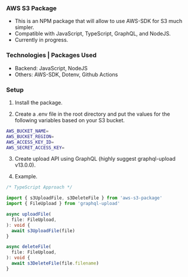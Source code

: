 ### AWS S3 Package
- This is an NPM package that will allow to use AWS-SDK for S3 much simpler.
- Compatible with JavaScript, TypeScript, GraphQL, and NodeJS.
- Currently in progress.

### Technologies | Packages Used
- Backend: JavaScript, NodeJS
- Others: AWS-SDK, Dotenv, Github Actions

### Setup
1. Install the package.

2. Create a .env file in the root directory and put the values for the following variables based on your S3 bucket.
```bash
AWS_BUCKET_NAME=
AWS_BUCKET_REGION=
AWS_ACCESS_KEY_ID=
AWS_SECRET_ACCESS_KEY=
```

3. Create upload API using GraphQL (highly suggest graphql-upload v13.0.0).

4. Example.
```typescript
/* TypeScript Approach */

import { s3UploadFile, s3DeleteFile } from 'aws-s3-package'
import { FileUpload } from 'graphql-upload'

async uploadFile(
  file: FileUpload,
): void {
  await s3UploadFile(file)
}

async deleteFile(
  file: FileUpload,
): void {
  await s3DeleteFile(file.filename)
}
```
